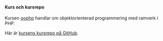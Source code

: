 #### Kurs och kursrepo

Kursen [oophp](https://dbwebb.se/kurser/oophp-v5) handlar om objektorienterad programmering med ramverk i PHP.

Här är [kursens kursrepo på GitHub](https://github.com/dbwebb-se/oophp).
